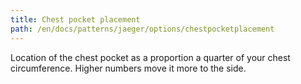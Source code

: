 ```yaml
---
title: Chest pocket placement
path: /en/docs/patterns/jaeger/options/chestpocketplacement
---
```


Location of the chest pocket as a proportion a quarter of your chest circumference. Higher numbers move it more to the side.